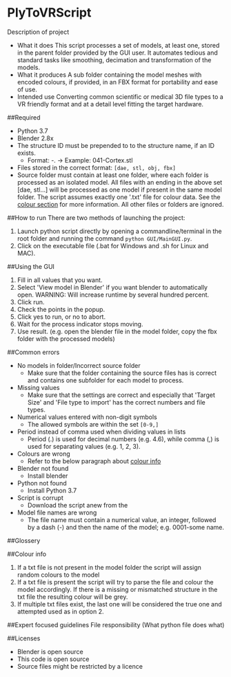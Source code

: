 # PlyToVRScript
Description of project
- What it does
This script processes a set of models, at least one, stored in the parent folder provided by the GUI user. It automates tedious and standard tasks like smoothing, decimation and transformation of the models.
- What it produces
A sub folder containing the model meshes with encoded colours, if provided, in an FBX format for portability and ease of use. 
- Intended use
Converting common scientific or medical 3D file types to a VR friendly format and at a detail level fitting the target hardware.


##Required
- Python 3.7
- Blender 2.8x
- The structure ID must be prepended to to the structure name, if an ID exists. 
    - Format: <Structure ID>-<Structure name>.<file type>  ->  Example: 041-Cortex.stl
- Files stored in the correct format: `[dae, stl, obj, fbx]`
- Source folder must contain at least one folder, where each folder is processed as an isolated model.
All files with an ending in the above set [dae, stl...] will be processed as one model if present in the same model folder.
The script assumes exactly one '.txt' file for colour data. See the [colour section](#colour-info) for more information. 
All other files or folders are ignored.


##How to run
There are two methods of launching the project:
1. Launch python script directly by opening a commandline/terminal in the root folder and running the command `python GUI/MainGUI.py`.
2. Click on the executable file (.bat for Windows and .sh for Linux and MAC).

##Using the GUI
1. Fill in all values that you want.
2. Select 'View model in Blender' if you want blender to automatically open. WARNING: Will increase runtime by several hundred percent.
3. Click run.
4. Check the points in the popup.
5. Click yes to run, or no to abort.
6. Wait for the process indicator stops moving.
7. Use result. (e.g. open the blender file in the model folder, copy the fbx folder with the processed models)


##Common errors
- No models in folder/Incorrect source folder
    - Make sure that the folder containing the source files has is correct and contains one subfolder for each model to process.
- Missing values
    - Make sure that the settings are correct and especially that 'Target Size' and 'File type to import' has the correct numbers and file types. 
- Numerical values entered with non-digit symbols
    - The allowed symbols are within the set `[0-9,]`
- Period instead of comma used when dividing values in lists
    - Period (.) is used for decimal numbers (e.g. 4.6), while comma (,) is used for separating values (e.g. 1, 2, 3).
- Colours are wrong
    - Refer to the below paragraph about [colour info](#colour-info)
- Blender not found
    - Install blender
- Python not found
    - Install Python 3.7
- Script is corrupt
    - Download the script anew from the 
- Model file names are wrong
    - The file name must contain a numerical value, an integer, followed by a dash (-) and then the name of the model; e.g. 0001-some name.



##Glossery


##Colour info
1. If a txt file is not present in the model folder the script will assign random colours to the model
2. If a txt file is present the script will try to parse the file and colour the model accordingly. If there is a missing or mismatched structure in the txt file the resulting colour will be grey.
3. If multiple txt files exist, the last one will be considered the true one and attempted used as in option 2.


##Expert focused guidelines
File responsibility (What python file does what)



##Licenses
- Blender is open source
- This code is open source
- Source files might be restricted by a licence
